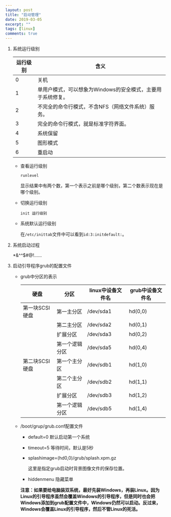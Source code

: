 ```yaml
---
layout: post
title: "启动管理"
date: 2019-03-05
excerpt: ""
tags: [linux]
comments: true
---
```




1. 系统运行级别

   | 运行级别 | 含义                                                        |
   | -------- | ----------------------------------------------------------- |
   | 0        | 关机                                                        |
   | 1        | 单用户模式，可以想象为Windows的安全模式，主要用于系统修复。 |
   | 2        | 不完全的命令行模式，不含NFS（网络文件系统）服务。           |
   | 3        | 完全的命令行模式，就是标准字符界面。                        |
   | 4        | 系统保留                                                    |
   | 5        | 图形模式                                                    |
   | 6        | 重启动                                                      |

   - 查看运行级别

     ```shell
     runlevel
     ```

     ​	显示结果中有两个数，第一个表示之前是哪个级别，第二个数表示现在是哪个级别。

   - 切换运行级别

     ```shell
     init 运行级别
     ```

   - 系统默认运行级别

     在`/etc/inittab`文件中可以看到`id:3:initdefault:`。

     

2. 系统启动过程

   *&^^$#@!...... 

   

3. 启动引导程序grub的配置文件

    - grub中分区的表示

      | 硬盘           | 分区           | linux中设备文件名 | grub中设备文件名 |
      | -------------- | -------------- | ----------------- | ---------------- |
      | 第一块SCSI硬盘 | 第一主分区     | /dev/sda1         | hd(0,0)          |
      |                | 第二主分区     | /dev/sda2         | hd(0,1)          |
      |                | 扩展分区       | /dev/sda3         | hd(0,2)          |
      |                | 第一个逻辑分区 | /dev/sda5         | hd(0,4)          |
      | 第二块SCSI硬盘 | 第一个主分区   | /dev/sdb1         | hd(1,0)          |
      |                | 第二个主分区   | /dev/sdb2         | hd(1,1)          |
      |                | 扩展分区       | /dev/sdb3         | hd(1,2)          |
      |                | 第一个逻辑分区 | /dev/sdb5         | hd(1,4)          |

    - /boot/grup/grub.conf配置文件

      - default=0	默认启动第一个系统

      - timeout=5       等待时间，默认是5秒

      - splashimage=(hd0,0)/grub/splash.xpm.gz

        这里是指定grub启动时背景图像文件的保存位置。

      - hiddenmenu   隐藏菜单  

      **注意：如果要给电脑装双系统，最好先装Windows，再装Linux。因为Linux的引导程序虽然会覆盖Windows的引导程序，但是同时也会把Windows添加到grub配置文件中，Windows仍然可以启动。反过来，Windows会覆盖Linux的引导程序，然后不管Linux的死活。**

